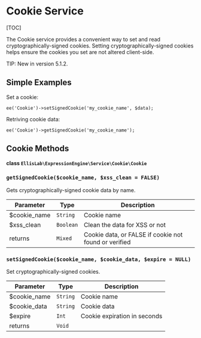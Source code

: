 <!--
    This source file is part of the open source project
    ExpressionEngine User Guide (https://github.com/ExpressionEngine/ExpressionEngine-User-Guide)

    @link      https://expressionengine.com/
    @copyright Copyright (c) 2003-2019, EllisLab Corp. (https://ellislab.com)
    @license   https://expressionengine.com/license Licensed under Apache License, Version 2.0
-->

# Cookie Service

[TOC]

The Cookie service provides a convenient way to set and read cryptographically-signed cookies. Setting cryptographically-signed cookies helps ensure the cookies you set are not altered client-side.

TIP: New in version 5.1.2.

## Simple Examples

Set a cookie:

    ee('Cookie')->setSignedCookie('my_cookie_name', $data);

Retriving cookie data:

    ee('Cookie')->getSignedCookie('my_cookie_name');

## Cookie Methods

**class `EllisLab\ExpressionEngine\Service\Cookie\Cookie`**

### `getSignedCookie($cookie_name, $xss_clean = FALSE)`

Gets cryptographically-signed cookie data by name.

| Parameter     | Type      | Description                                           |
| ------------- | --------- | ----------------------------------------------------- |
| \$cookie_name | `String`  | Cookie name                                           |
| \$xss_clean   | `Boolean` | Clean the data for XSS or not                         |
| returns       | `Mixed`   | Cookie data, or FALSE if cookie not found or verified |

### `setSignedCookie($cookie_name, $cookie_data, $expire = NULL)`

Set cryptographically-signed cookies.

| Parameter     | Type     | Description                  |
| ------------- | -------- | ---------------------------- |
| \$cookie_name | `String` | Cookie name                  |
| \$cookie_data | `String` | Cookie data                  |
| \$expire      | `Int`    | Cookie expiration in seconds |
| returns       | `Void`   |                              |

